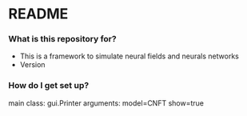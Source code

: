 # README #
### What is this repository for? ###

* This is a framework to simulate neural fields and neurals networks
* Version

### How do I get set up? ###

main class: gui.Printer
arguments: model=CNFT show=true 

